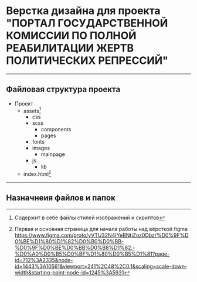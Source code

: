 # Верстка дизайна для проекта "ПОРТАЛ ГОСУДАРСТВЕННОЙ КОМИССИИ ПО ПОЛНОЙ РЕАБИЛИТАЦИИ ЖЕРТВ ПОЛИТИЧЕСКИХ РЕПРЕССИЙ"

---

## Файловая структура проекта

- Проект
  - assets[^1]
    - css
    - scss
      - components
      - pages
    - fonts
    - images
      - mainpage
    - js
      - lib
  - index.html[^2]

---

## Назначнеия файлов и папок

[^1]: Содержит в себе файлы стилей изображений и скриптов
[^2]: Первая и основная страница для начала работы над вёрсткой
figma https://www.figma.com/proto/yVTU32N4IYeBNtiZoz0Dbz/%D0%9F%D0%BE%D1%80%D1%82%D0%B0%D0%BB-%D0%9F%D0%BE%D0%BB%D0%B8%D1%82.-%D0%A0%D0%B5%D0%BF%D1%80%D0%B5%D1%81?page-id=712%3A2335&node-id=1443%3A10561&viewport=241%2C48%2C0.1&scaling=scale-down-width&starting-point-node-id=1245%3A5931

